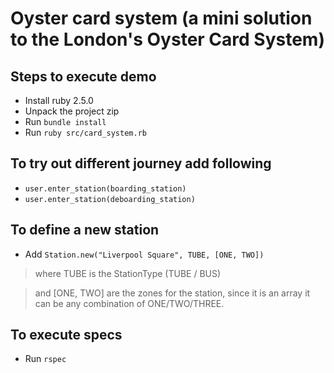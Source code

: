 # Oyster card system (a mini solution to the London's Oyster Card System)

## Steps to execute demo
- Install ruby 2.5.0
- Unpack the project zip
- Run `bundle install`
- Run `ruby src/card_system.rb`

## To try out different journey add following
- `user.enter_station(boarding_station)`
- `user.enter_station(deboarding_station)`

## To define a new station
- Add `Station.new("Liverpool Square", TUBE, [ONE, TWO])`
> where TUBE is the StationType (TUBE / BUS)

> and [ONE, TWO] are the zones for the station, since it is an array it can be any combination of ONE/TWO/THREE.

## To execute specs
- Run `rspec`
